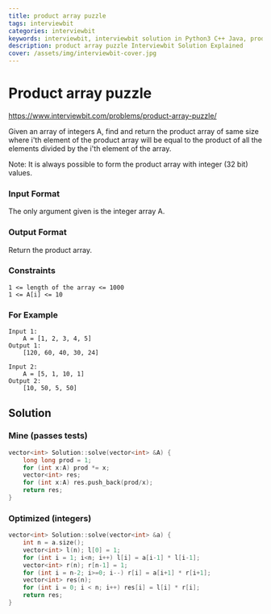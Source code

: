 ```yaml
---
title: product array puzzle
tags: interviewbit
categories: interviewbit
keywords: interviewbit, interviewbit solution in Python3 C++ Java, product array puzzle solution
description: product array puzzle Interviewbit Solution Explained
cover: /assets/img/interviewbit-cover.jpg
---
```


# Product array puzzle

https://www.interviewbit.com/problems/product-array-puzzle/

Given an array of integers A, find and return the product array of same size where
i'th element of the product array will be equal to the product of all the elements divided by the i'th element of the array.

Note: It is always possible to form the product array with integer (32 bit) values.

### Input Format

The only argument given is the integer array A.

### Output Format

Return the product array.

### Constraints

```
1 <= length of the array <= 1000
1 <= A[i] <= 10
```

### For Example
```
Input 1:
    A = [1, 2, 3, 4, 5]
Output 1:
    [120, 60, 40, 30, 24]

Input 2:
    A = [5, 1, 10, 1]
Output 2:
    [10, 50, 5, 50]
```

## Solution
### Mine (passes tests)
```cpp
vector<int> Solution::solve(vector<int> &A) {
    long long prod = 1;
    for (int x:A) prod *= x;
    vector<int> res;
    for (int x:A) res.push_back(prod/x);
    return res;
}
```

### Optimized (integers)
```cpp
vector<int> Solution::solve(vector<int> &a) {
    int n = a.size();
    vector<int> l(n); l[0] = 1;
    for (int i = 1; i<n; i++) l[i] = a[i-1] * l[i-1];     
    vector<int> r(n); r[n-1] = 1;
    for (int i = n-2; i>=0; i--) r[i] = a[i+1] * r[i+1]; 
    vector<int> res(n);
    for (int i = 0; i < n; i++) res[i] = l[i] * r[i]; 
    return res;
}

```

